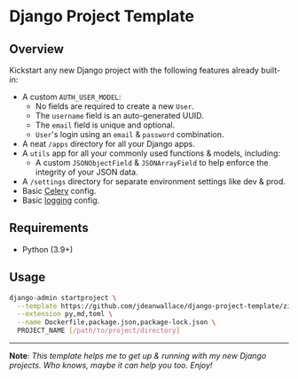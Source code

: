 <!-- {% if False %} -->

# Django Project Template

## Overview
Kickstart any new Django project with the following features already built-in:
- A custom `AUTH_USER_MODEL`:
  - No fields are required to create a new `User`.
  - The `username` field is an auto-generated UUID.
  - The `email` field is unique and optional.
  - `User`'s login using an `email` & `password` combination.
- A neat `/apps` directory for all your Django apps.
- A `utils` app for all your commonly used functions & models, including:
  - A custom `JSONObjectField` & `JSONArrayField` to help enforce the integrity of your JSON data.
- A `/settings` directory for separate environment settings like dev & prod.
- Basic [Celery](https://docs.celeryproject.org/en/latest/index.html) config.
- Basic [logging](https://docs.python.org/3/library/logging.html) config.

## Requirements
- Python (3.9+)

## Usage
```bash
django-admin startproject \
  --template https://github.com/jdeanwallace/django-project-template/zipball/master \
  --extension py,md,toml \
  --name Dockerfile,package.json,package-lock.json \
  PROJECT_NAME [/path/to/project/directory]
```

---

**Note**: *This template helps me to get up & running with my new Django projects. Who knows, maybe it can help you too. Enjoy!*

<!-- {% endif %}Source: https://github.com/jdeanwallace/django-project-template -->

<!-- Start {{ "--"|add:">" }}

# {{ project_name|title }} Django Project
---

## Getting Started

```bash
python -m venv venv && \
  . venv/bin/activate && \
  pip install pip-tools --upgrade && \
  pip-sync requirements/dev.txt && \
  python manage.py makemigrations && \
  python manage.py migrate && \
  python manage.py createsuperuser

python manage.py runserver
```

{{ "<!"|add:"--" }} End. -->
